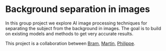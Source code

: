 # Background separation in images

In this group project we explore AI image processing techniques for separating the subject from the background in images. The goal is to build on existing models and methods to get very accurate results. 

This project is a collaboration between [Bram](https://github.com/), [Martin](https://github.com/), [Philippe](https://github.com/). 
